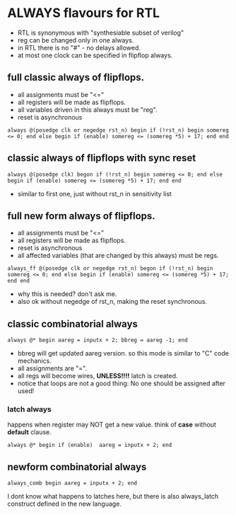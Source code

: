 

# ALWAYS flavours for RTL

- RTL is synonymous with "synthesiable subset of verilog"
- reg can be changed only in one always.
- in RTL there is no "#"  - no delays allowed.
- at most one clock can be specified in flipflop always.

## full classic always of flipflops.

- all assignments must be "<="
- all registers will be made as flipflops.
- all variables driven in this always must be "reg".
- reset is asynchronous

`always @(posedge clk or negedge rst_n) begin
    if (!rst_n) begin
        somereg <= 0;
    end else begin
        if (enable)
            somereg <= (somereg *5) + 17;
    end
end`

## classic always of flipflops with sync reset

`always @(posedge clk) begon
    if (!rst_n) begin
        somereg <= 0;
    end else begin
        if (enable)
            somereg <= (somereg *5) + 17;
    end
end`

- similar to first one, just without rst_n in sensitivity list


## full new form always of flipflops.
- all assignments must be "<="
- all registers will be made as flipflops.
- reset is asynchronous
- all affected variables (that are changed by this always) must be regs.

`always_ff @(posedge clk or negedge rst_n) begon
    if (!rst_n) begin
        somereg <= 0;
    end else begin
        if (enable)
            somereg <= (somereg *5) + 17;
    end
end`

- why this is needed? don't ask me.
- also ok without negedge of rst_n, making the reset synchronous.



## classic combinatorial always

`always @* begin
    aareg = inputx + 2;
    bbreg = aareg -1;
end`

- bbreg will get updated aareg version. so this mode is similar to "C" code mechanics.
- all assignments are "=".
- all regs will become wires, **UNLESS!!!!** latch is created.
- notice that loops are not a good thing: No one should be assigned after used!

### latch always 
happens when register may NOT get a new value. think of **case** without **default** clause.

`always @* begin
    if (enable) 
        aareg = inputx + 2;
end`

## newform combinatorial always
`always_comb begin
     aareg = inputx + 2;
end`

I dont know what happens to latches here, but there is also always_latch construct defined in the new language.



